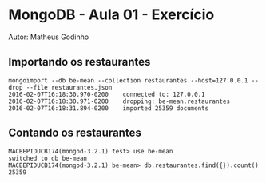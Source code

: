 # MongoDB - Aula 01 - Exercício

Autor: Matheus Godinho

## Importando os restaurantes

``` shell
mongoimport --db be-mean --collection restaurantes --host=127.0.0.1 --drop --file restaurantes.json 
2016-02-07T16:18:30.970-0200	connected to: 127.0.0.1
2016-02-07T16:18:30.971-0200	dropping: be-mean.restaurantes
2016-02-07T16:18:31.894-0200	imported 25359 documents
```

## Contando os restaurantes

```
MACBEPIDUCB174(mongod-3.2.1) test> use be-mean
switched to db be-mean
MACBEPIDUCB174(mongod-3.2.1) be-mean> db.restaurantes.find({}).count()
25359
```